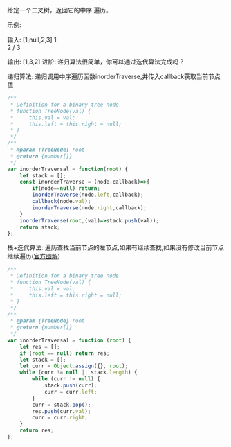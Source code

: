 给定一个二叉树，返回它的中序 遍历。

示例:

输入: [1,null,2,3]
   1
    \
     2
    /
   3

输出: [1,3,2]
进阶: 递归算法很简单，你可以通过迭代算法完成吗？



递归算法: 递归调用中序遍历函数inorderTraverse,并传入callback获取当前节点值

```js
/**
 * Definition for a binary tree node.
 * function TreeNode(val) {
 *     this.val = val;
 *     this.left = this.right = null;
 * }
 */
/**
 * @param {TreeNode} root
 * @return {number[]}
 */
var inorderTraversal = function(root) {
    let stack = [];
    const inorderTraverse = (node,callback)=>{
        if(node==null) return;
        inorderTraverse(node.left,callback);
        callback(node.val);
        inorderTraverse(node.right,callback);
    }
    inorderTraverse(root,(val)=>stack.push(val));
    return stack;
};
```


栈+迭代算法: 遍历查找当前节点的左节点,如果有继续查找,如果没有修改当前节点继续遍历([官方图解](https://leetcode-cn.com/problems/binary-tree-inorder-traversal/solution/er-cha-shu-de-zhong-xu-bian-li-by-leetcode/))

```js
/**
 * Definition for a binary tree node.
 * function TreeNode(val) {
 *     this.val = val;
 *     this.left = this.right = null;
 * }
 */
/**
 * @param {TreeNode} root
 * @return {number[]}
 */
var inorderTraversal = function (root) {
    let res = [];
    if (root == null) return res;
    let stack = [];
    let curr = Object.assign({}, root);
    while (curr != null || stack.length) {
        while (curr != null) {
            stack.push(curr);
            curr = curr.left;
        }
        curr = stack.pop();
        res.push(curr.val);
        curr = curr.right;
    }
    return res;
};
```
